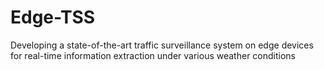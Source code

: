 # Edge-TSS
Developing a state-of-the-art traffic surveillance system on edge devices for real-time information extraction under various weather conditions
